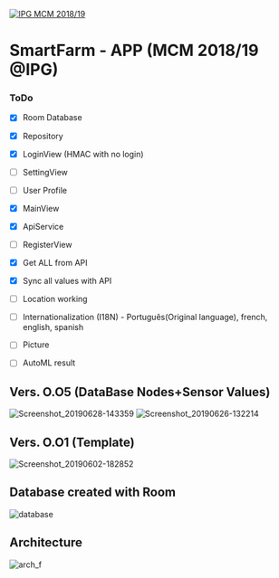 <a href="http://mcm.ipg.pt"><img src="http://www.ipg.pt/website/imgs/logotipo_ipg.jpg" title="IPG(MCM)" alt="IPG MCM 2018/19"></a>

# SmartFarm - APP (MCM 2018/19 @IPG)

### ToDo
- [x] Room Database
- [x] Repository
- [x] LoginView (HMAC with no login)
- [ ] SettingView
- [ ] User Profile
- [x] MainView
- [x] ApiService
- [ ] RegisterView
- [x] Get ALL from API
- [x] Sync all values with API
- [ ] Location working
- [ ] Internationalization (I18N) - Português(Original language), french, english, spanish
- [ ] Picture
- [ ] AutoML result



## Vers. O.O5 (DataBase Nodes+Sensor Values)
![Screenshot_20190628-143359](https://user-images.githubusercontent.com/2634610/60449184-f8e1a480-9c1e-11e9-9f8f-df13ff3a3eb4.png)
![Screenshot_20190626-132214](https://user-images.githubusercontent.com/2634610/60449187-fa12d180-9c1e-11e9-8f72-30dbae90f9ba.png)

## Vers. O.O1 (Template)
![Screenshot_20190602-182852](https://user-images.githubusercontent.com/2634610/58764911-d8adbf80-8564-11e9-8381-6e175939c0e1.png)


## Database created with Room
![database](https://user-images.githubusercontent.com/2634610/58764875-57562d00-8564-11e9-81f7-60eca5da45cf.PNG)


## Architecture
![arch_f](https://user-images.githubusercontent.com/2634610/53636185-3570a580-3c17-11e9-8000-3d8d2916fae0.PNG)
